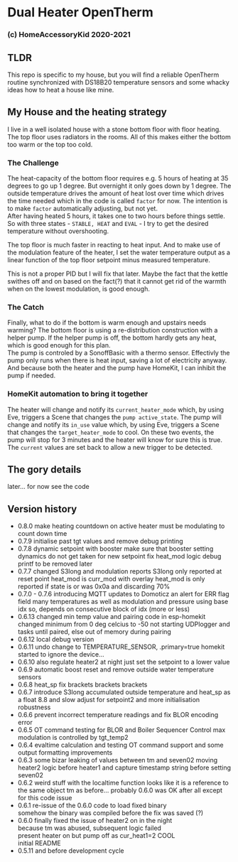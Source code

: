 # Dual Heater OpenTherm  
### (c) HomeAccessoryKid 2020-2021
## TLDR
This repo is specific to my house, but you will find a reliable OpenTherm routine synchronized with DS18B20 temperature sensors
and some whacky ideas how to heat a house like mine.

## My House and the heating strategy
I live in a well isolated house with a stone bottom floor with floor heating. The top floor uses radiators in the rooms.
All of this makes either the bottom too warm or the top too cold.

### The Challenge
The heat-capacity of the bottom floor requires e.g. 5 hours of heating at 35 degrees to go up 1 degree.
But overnight it only goes down by 1 degree.
The outside temperature drives the amount of heat lost over time which drives the time needed which in the code is called
`factor` for now. The intention is to make `factor` automatically adjusting, but not yet.  
After having heated 5 hours, it takes one to two hours before things settle. So with three states - `STABLE, HEAT` and `EVAL` - I try
to get the desired temperature without overshooting.  

The top floor is much faster in reacting to heat input. And to make use of the modulation feature of the heater,
I set the water temperature output as a linear function of the top floor setpoint minus measured temperature.

This is not a proper PID but I will fix that later. Maybe the fact that the kettle swithes off and on based on the
fact(?) that it cannot get rid of the warmth when on the lowest modulation, is good enough.

### The Catch
Finally, what to do if the bottom is warm enough and upstairs needs warming?
The bottom floor is using a re-distribution construction with a helper pump. If the helper pump is off, the bottom hardly
gets any heat, which is good enough for this plan.  
The pump is controled by a SonoffBasic with a thermo sensor. Effectivly the pump only runs when there is heat input, saving
a lot of electricity anyway. And because both the heater and the pump have HomeKit, I can inhibit the pump if needed.

### HomeKit automation to bring it together
The heater will change and notify its `current_heater_mode` which, by using Eve, triggers a Scene that changes
the `pump active_state`. The pump will change and notify its `in_use` value which, by using Eve, triggers a Scene that changes
the `target_heater_mode` to cool.
On these two events, the pump will stop for 3 minutes and the heater will know for sure this is true.
The `current` values are set back to allow a new trigger to be detected.

## The gory details
later... for now see the code


## Version history

- 0.8.0 make heating countdown on active
heater must be modulating to count down time
- 0.7.9 initialise past tgt values
and remove debug printing
- 0.7.8 dynamic setpoint with booster
make sure that booster setting dynamics do not get taken for new
setpoint
fix heat_mod logic
debug printf to be removed later
- 0.7.7 changed S3long and modulation reports
S3long only reported at reset point
heat_mod is curr_mod with overlay
heat_mod is only reported if state is or was 0x0a and discarding 70%
- 0.7.0 - 0.7.6 introducing MQTT updates to Domoticz
an alert for ERR flag field
many temperatures as well as modulation and pressure
using base idx so, depends on consecutive block of idx (more or less)
- 0.6.13 changed min temp value and pairing code
in esp-homekit changed minimum from 0 deg celcius to -50
not starting UDPlogger and tasks until paired, else out of memory during pairing
- 0.6.12 local debug version
- 0.6.11 undo change to TEMPERATURE_SENSOR, .primary=true
homekit started to ignore the device...
- 0.6.10 also regulate heater2 at night
just set the setpoint to a lower value
- 0.6.9 automatic boost reset
and remove outside water temperature sensors
- 0.6.8 heat_sp fix
brackets brackets brackets
- 0.6.7 introduce S3long accumulated outside temperature
and heat_sp as a float 8.8
and slow adjust for setpoint2
and more initialisation robustness
- 0.6.6 prevent incorrect temperature readings
and fix BLOR encoding error
- 0.6.5 OT command testing for BLOR and Boiler Sequencer Control
max modulation is controlled by tgt_temp2
- 0.6.4 evaltime calculation and testing OT command support
and some output formatting improvements
- 0.6.3 some bizar leaking of values between tm and seven02
moving heater2 logic before heater1 and capture timestamp string before setting seven02
- 0.6.2 weird stuff with the localtime function
looks like it is a reference to the same object tm as before...
probably 0.6.0 was OK after all except for this code issue
- 0.6.1 re-issue of the 0.6.0 code to load fixed binary  
somehow the binary was compiled before the fix was saved (?)
- 0.6.0 finally fixed the issue of heater2 on in the night  
because tm was abused, subsequent logic failed  
present heater on but pump off as cur_heat1=2 COOL  
initial README
- 0.5.11 and before development cycle